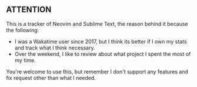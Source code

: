 ## ATTENTION

This is a tracker of Neovim and Sublime Text, the reason behind it because the following:

- I was a Wakatime user since 2017, but I think its better if I own my stats and track what I think necessary.
- Over the weekend, I like to review about what project I spent the most of my time.

You're welcome to use this, but remember I don't support any features and fix request other than what I needed.